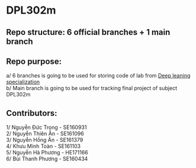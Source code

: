 # DPL302m
## Repo structure: 6 official branches + 1 main branch
## Repo purpose:
a/ 6 branches is going to be used for storing code of lab from [Deep leaning specialization](https://www.coursera.org/programs/fptu-fall-2023-zb3r7/specializations/deep-learning)</br>
b/ Main branch is going to be used for tracking final project of subject DPL302m
## Contributors:
1/ Nguyễn Đức Trọng - SE160931</br>
2/ Nguyễn Thiên Ân - SE161096</br>
3/ Nguyễn Hồng Ân - SE161379</br>
4/ Khưu Minh Toàn - SE161103</br>
5/ Nguyễn Hà Phương - HE171166</br>
6/ Bùi Thanh Phương - SE160434</br>
